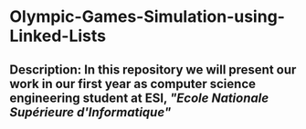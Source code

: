 # Olympic-Games-Simulation-using-Linked-Lists

## Description: In this repository we will present our work in our first year as computer science engineering student at **ESI**, *"Ecole Nationale Supérieure d'Informatique"*
